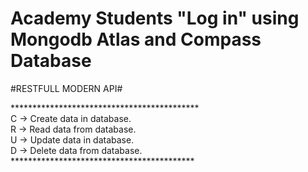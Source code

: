# Academy Students "Log in" using Mongodb Atlas and Compass Database #
#RESTFULL MODERN API#
<p>
*******************************************<br/>
C -> Create data in database.<br/>
R -> Read data from database.<br/>
U -> Update data in database.<br/>
D -> Delete data from database.<br/>
******************************************
</p>

